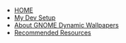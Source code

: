 - [HOME](/)
- [My Dev Setup](dev-setup)
- [About GNOME Dynamic Wallpapers](gnome-dynamic-wallpapers)
- [Recommended Resources](recommended-resources)